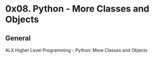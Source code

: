 # 0x08. Python - More Classes and Objects #

## General

ALX Higher Level Programming - Python: More Classes and Objects
